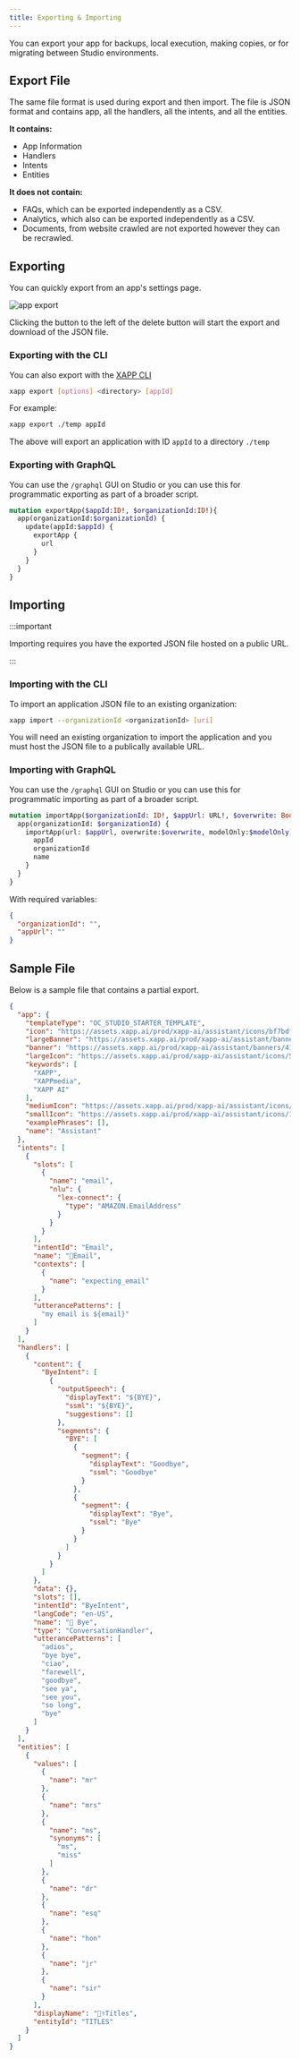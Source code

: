 ```yaml
---
title: Exporting & Importing
---
```


You can export your app for backups, local execution, making copies, or for migrating between Studio environments.

## Export File

The same file format is used during export and then import.  The file is JSON format and contains app, all the handlers, all the intents, and all the entities.  

__It contains:__

* App Information
* Handlers
* Intents
* Entities

__It does not contain:__

* FAQs, which can be exported independently as a CSV.
* Analytics, which also can be exported independently as a CSV.
* Documents, from website crawled are not exported however they can be recrawled.

## Exporting

You can quickly export from an app's settings page.

![app export](/img/studio/studio-app-export.png)

Clicking the button to the left of the delete button will start the export and download of the JSON file.

### Exporting with the CLI

You can also export with the [XAPP CLI](/docs/development/cli)

```bash
xapp export [options] <directory> [appId]
```

For example:

```bash
xapp export ./temp appId
```

The above will export an application with ID `appId` to a directory `./temp`

### Exporting with GraphQL

You can use the `/graphql` GUI on Studio or you can use this for programmatic exporting as part of a broader script.

```graphql
mutation exportApp($appId:ID!, $organizationId:ID!){
  app(organizationId:$organizationId) {
    update(appId:$appId) {
      exportApp {
        url
      }
    }
  }
}
```

## Importing

:::important

Importing requires you have the exported JSON file hosted on a public URL.

:::

### Importing with the CLI

To import an application JSON file to an existing organization:

```bash
xapp import --organizationId <organizationId> [uri]
```

You will need an existing organization to import the application and you must host the JSON file to a publically available URL.

### Importing with GraphQL

You can use the `/graphql` GUI on Studio or you can use this for programmatic importing as part of a broader script.

```graphql
mutation importApp($organizationId: ID!, $appUrl: URL!, $overwrite: Boolean, $modelOnly: Boolean) {
  app(organizationId: $organizationId) {
    importApp(url: $appUrl, overwrite:$overwrite, modelOnly:$modelOnly) {
      appId
      organizationId
      name
    }
  }
}
```

With required variables:

```json
{
  "organizationId": "",
  "appUrl": ""
}
```


## Sample File

Below is a sample file that contains a partial export.

```json
{
  "app": {
    "templateType": "OC_STUDIO_STARTER_TEMPLATE",
    "icon": "https://assets.xapp.ai/prod/xapp-ai/assistant/icons/bf7bdf1c-d790-4003-9ba6-7ee475f1ffb9.png",
    "largeBanner": "https://assets.xapp.ai/prod/xapp-ai/assistant/banners/1920x1080/415fa5de-7128-434c-9e96-050dc4aa8475.png",
    "banner": "https://assets.xapp.ai/prod/xapp-ai/assistant/banners/415fa5de-7128-434c-9e96-050dc4aa8475.png",
    "largeIcon": "https://assets.xapp.ai/prod/xapp-ai/assistant/icons/512x512/bf7bdf1c-d790-4003-9ba6-7ee475f1ffb9.png",
    "keywords": [
      "XAPP",
      "XAPPmedia",
      "XAPP AI"
    ],
    "mediumIcon": "https://assets.xapp.ai/prod/xapp-ai/assistant/icons/192x192/bf7bdf1c-d790-4003-9ba6-7ee475f1ffb9.png",
    "smallIcon": "https://assets.xapp.ai/prod/xapp-ai/assistant/icons/108x108/bf7bdf1c-d790-4003-9ba6-7ee475f1ffb9.png",
    "examplePhrases": [],
    "name": "Assistant"
  },
  "intents": [ 
    {
      "slots": [
        {
          "name": "email",
          "nlu": {
            "lex-connect": {
              "type": "AMAZON.EmailAddress"
            }
          }
        }
      ],
      "intentId": "Email",
      "name": "📧Email",
      "contexts": [
        {
          "name": "expecting_email"
        }
      ],
      "utterancePatterns": [
        "my email is ${email}"
      ]
    }
  ],
  "handlers": [
    {
      "content": {
        "ByeIntent": [
          {
            "outputSpeech": {
              "displayText": "${BYE}",
              "ssml": "${BYE}",
              "suggestions": []
            },
            "segments": {
              "BYE": [
                {
                  "segment": {
                    "displayText": "Goodbye",
                    "ssml": "Goodbye"
                  }
                },
                {
                  "segment": {
                    "displayText": "Bye",
                    "ssml": "Bye"
                  }
                }
              ]
            }
          }
        ]
      },
      "data": {},
      "slots": [],
      "intentId": "ByeIntent",
      "langCode": "en-US",
      "name": "👋 Bye",
      "type": "ConversationHandler",
      "utterancePatterns": [
        "adios",
        "bye bye",
        "ciao",
        "farewell",
        "goodbye",
        "see ya",
        "see you",
        "so long",
        "bye"
      ]
    }
  ],
  "entities": [
    {
      "values": [
        {
          "name": "mr"
        },
        {
          "name": "mrs"
        },
        {
          "name": "ms",
          "synonyms": [
            "ms",
            "miss"
          ]
        },
        {
          "name": "dr"
        },
        {
          "name": "esq"
        },
        {
          "name": "hon"
        },
        {
          "name": "jr"
        },
        {
          "name": "sir"
        }
      ],
      "displayName": "👩‍⚕️Titles",
      "entityId": "TITLES"
    }
  ]
}
```
